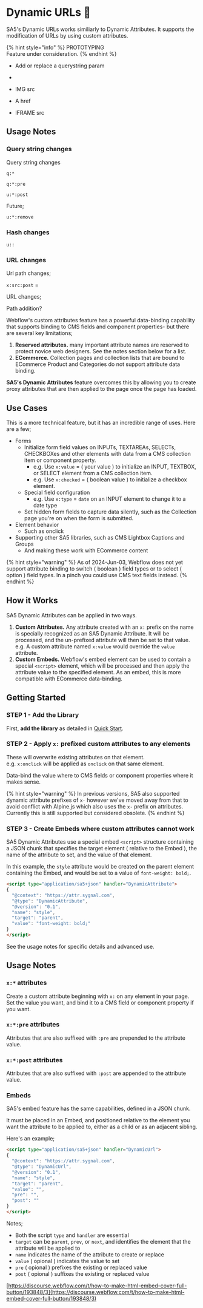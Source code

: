 # Dynamic URLs 🧪

SA5's Dynamic URLs works similiarly to Dynamic Attributes. It supports the modification of URLs by using custom attributes.&#x20;



{% hint style="info" %}
PROTOTYPING\
Feature under consideration.&#x20;
{% endhint %}





* Add or replace a querystring param
*





* IMG src
* A href
* IFRAME src &#x20;

## Usage Notes

### Query string changes

Query string changes &#x20;

`q:*`  &#x20;



`q:*:pre` &#x20;





`u:*:post`&#x20;



Future;

`u:*:remove`  &#x20;







### Hash changes&#x20;



`u::`  &#x20;





### URL changes&#x20;



Url path changes;&#x20;

`x:src:post` =&#x20;

URL changes;

Path addition? &#x20;















Webflow's custom attributes feature has a powerful data-binding capability that supports binding to CMS fields and component properties- but there are several key limitations;&#x20;

1. **Reserved attributes.** many important attribute names are reserved to protect novice web designers. See the notes section below for a list. &#x20;
2. **ECommerce.**  Collection pages and collection lists that are bound to ECommerce Product and Categories do not support attribute data binding.&#x20;

**SA5's Dynamic Attributes** feature overcomes this by allowing you to create proxy attributes that are then applied to the page once the page has loaded.&#x20;

## Use Cases

This is a more technical feature, but it has an incredible range of uses. Here are a few;

* Forms
  * Initialize form field values on INPUTs, TEXTAREAs, SELECTs, CHECKBOXes and other elements with data from a CMS collection item or component property. &#x20;
    * e.g. Use `x:value` = ( your value ) to initialize an INPUT, TEXTBOX, or SELECT element from a CMS collection item.    &#x20;
    * e.g. Use `x:checked` = ( boolean value ) to initialize a checkbox element.&#x20;
  * Special field configuration&#x20;
    * e.g. Use `x:type` = `date` on an INPUT element to change it to a date type&#x20;
  * Set hidden form fields to capture data silently, such as the Collection page you're on when the form is submitted. &#x20;
* Element behavior
  * Such as onclick&#x20;
* Supporting other SA5 libraries, such as CMS Lightbox Captions and Groups&#x20;
  * And making these work with ECommerce content    &#x20;

{% hint style="warning" %}
As of 2024-Jun-03, Webflow does not yet support attribute binding to switch ( boolean ) field types or to select ( option ) field types. In a pinch you could use CMS text fields instead.&#x20;
{% endhint %}

## How it Works <a href="#usage-notes" id="usage-notes"></a>

SA5 Dynamic Attributes can be applied in two ways.

1. **Custom Attributes.** Any attribute created with an `x:` prefix on the name is specially recognized as an SA5 Dynamic Attribute.  It will be processed, and the un-prefixed attribute will then be set to that value. \
   e.g. A custom attribute named `x:value` would override the `value` attribute.&#x20;
2. **Custom Embeds.** Webflow's embed element can be used to contain a special `<script>` element, which will be processed and then apply the attribute value to the specified element. As an embed, this is more compatible with ECommerce data-binding.&#x20;

## Getting Started <a href="#getting-started-nocode" id="getting-started-nocode"></a>

### STEP 1 - Add the Library <a href="#step-1---add-the-library" id="step-1---add-the-library"></a>

First, **add the library** as detailed in [Quick Start](../quick-start.md).&#x20;

### STEP 2 - Apply `x:` prefixed custom attributes to any elements <a href="#step-2---apply-wfu-sort-and-configuration-attributes-to-the-elements-you-want-to-filter" id="step-2---apply-wfu-sort-and-configuration-attributes-to-the-elements-you-want-to-filter"></a>

These will overwrite existing attributes on that element.\
e.g. `x:onclick` will be applied as `onclick` on that same element.&#x20;

Data-bind the value where to CMS fields or component properties where it makes sense.  &#x20;

{% hint style="warning" %}
In previous versions, SA5 also supported dynamic attribute prefixes of `x-` however we've moved away from that to avoid conflict with Alpine.js which also uses the `x-` prefix on attributes. Currently this is still supported but considered obsolete.&#x20;
{% endhint %}

### STEP 3 - Create Embeds where custom attributes cannot work&#x20;

SA5 Dynamic Attributes use a special embed `<script>` structure containing a JSON chunk that specifies the target element ( relative to the Embed ), the name of the attribute to set, and the value of that element.&#x20;

In this example, the `style` attribute would be created on the parent element containing the Embed, and would be set to a value of `font-weight: bold;`. &#x20;

```html
<script type="application/sa5+json" handler="DynamicAttribute">
{
  "@context": "https://attr.sygnal.com",
  "@type": "DynamicAttribute",
  "@version": "0.1",
  "name": "style", 
  "target": "parent", 
  "value": "font-weight: bold;"    
}
</script>
```

See the usage notes for specific details and advanced use.

## Usage Notes <a href="#usage-notes" id="usage-notes"></a>

### `x:*` attributes <a href="#wfu-sort-attribute" id="wfu-sort-attribute"></a>

Create a custom attribute beginning with `x:` on any element in your page.  Set the value you want, and bind it to a CMS field or component property if you want.&#x20;

### `x:*:pre` attributes <a href="#wfu-sort-attribute" id="wfu-sort-attribute"></a>

Attributes that are also suffixed with `:pre` are prepended to the attribute value.&#x20;

### `x:*:post` attributes <a href="#wfu-sort-attribute" id="wfu-sort-attribute"></a>

Attributes that are also suffixed with `:post` are appended to the attribute value. &#x20;

### Embeds&#x20;

SA5's embed feature has the same capabilities, defined in a JSON chunk.&#x20;

It must be placed in an Embed, and positioned relative to the element you want the attribute to be applied to, either as a child or as an adjacent sibling.&#x20;

Here's an example;&#x20;

```html
<script type="application/sa5+json" handler="DynamicUrl">
{
  "@context": "https://attr.sygnal.com",
  "@type": "DynamicUrl",
  "@version": "0.1",
  "name": "style", 
  "target": "parent", 
  "value": "", 
  "pre": "",
  "post": ""  
}
</script>
```

Notes;&#x20;

* Both the script `type` and `handler` are essential&#x20;
* `target` can be `parent`, `prev`, or `next`, and identifies the element that the attribute will be applied to&#x20;
* `name` indicates the name of the attribute to create or replace&#x20;
* `value` ( opional ) indicates the value to set&#x20;
* `pre` ( opional ) prefixes the existing or replaced value&#x20;
* `post` ( opional ) suffixes the existing or replaced value &#x20;











[https://discourse.webflow.com/t/how-to-make-html-embed-cover-full-button/193848/3](https://discourse.webflow.com/t/how-to-make-html-embed-cover-full-button/193848/3)









